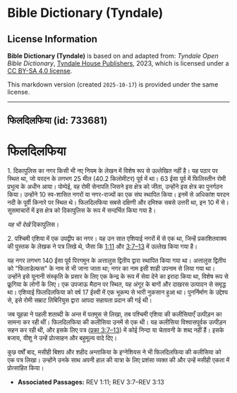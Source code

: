 # Bible Dictionary (Tyndale)

## License Information

**Bible Dictionary (Tyndale)** is based on and adapted from: _Tyndale Open Bible Dictionary_, [Tyndale House Publishers](https://tyndaleopenresources.com/), 2023, which is licensed under a [CC BY-SA 4.0 license](https://creativecommons.org/licenses/by-sa/4.0/legalcode.en).

This markdown version (created `2025-10-17`) is provided under the same license.



--------------------------------

## फिलदिलफिया (id: 733681)

फिलदिलफिया
==========

1\. दिकापुलिस का नगर किसी भी नए नियम के लेखन में विशेष रूप से उल्लेखित नहीं है। यह पठार पर स्थित था, जो यरदन के लगभग 25 मील (40\.2 किलोमीटर) पूर्व में था। 63 ईसा पूर्व में फिलिस्तीन रोमी प्रभुत्व के अधीन आया। पोम्पेई, वह रोमी सेनापति जिसने इस क्षेत्र को जीता, उन्होंने इस क्षेत्र का पुनर्गठन किया। उन्होंने 10 स्व\-शासित नगरों या नगर\-राज्यों का एक संघ स्थापित किया। इनमें से अधिकांश यरदन नदी के पूर्वी किनारे पर स्थित थे। फिलदिलफिया सबसे दक्षिणी और दमिश्क सबसे उत्तरी था, इन 10 में से। सुसमाचारों में इस क्षेत्र को दिकापुलिस के रूप में सन्दर्भित किया गया है।

*यह भी देखें*  दिकापुलिस।

2\. पश्चिमी एशिया में एक उपद्वीप का नगर। यह उन सात एशियाई नगरों में से एक था, जिन्हें प्रकाशितवाक्य की पुस्तक के लेखक ने पत्र लिखे थे, जैसा कि [1:11](https://ref.ly/Rev1:11) और [3:7–13](https://ref.ly/Rev3:7-Rev3:13) में उल्लेख किया गया है।

यह नगर लगभग 140 ईसा पूर्व पिरगमुन के अत्तालुस द्वितीय द्वारा स्थापित किया गया था। अत्तालुस द्वितीय को "फिलाडेल्फस" के नाम से भी जाना जाता था; नगर का नाम इसी शाही उपनाम से लिया गया था। उन्होंने इसे यूनानी संस्कृति के प्रसार के लिए एक केन्द्र के रूप में सेवा देने का इरादा किया था, विशेष रूप से फ्रूगिया के लोगों के लिए। एक उपजाऊ मैदान पर स्थित, यह अंगूर के बागों और दाखरस उत्पादन से समृद्ध था। एशियाई फिलदिलफिया को वर्ष 17 ईस्वी में एक भूकम्प से भारी नुकसान हुआ था। पुनर्निर्माण के उद्देश्य से, इसे रोमी सम्राट तिबिरियुस द्वारा आपदा सहायता प्रदान की गई थी।

जब यूहन्ना ने पहली शताब्दी के अन्त में पतमुस से लिखा, तब पश्चिमी एशिया की कलीसियाएँ उत्पीड़न का सामना कर रही थीं। फिलदिलफिया की कलीसिया उनमें से एक थी। यह कलीसिया विश्वासपूर्वक उत्पीड़न सहन कर रही थी, और इसके लिए पत्र ([प्रका 3:7–13](https://ref.ly/Rev3:7-Rev3:13)) में कोई निन्दा या चेतावनी के शब्द नहीं हैं। इसके बजाय, यीशु ने उन्हें प्रोत्साहन और बहुमूल्य वादे दिए।

कुछ वर्षों बाद, मसीही बिशप और शहीद अन्ताकिया के इग्नेशियस ने भी फिलदिलफिया की कलीसिया को एक पत्र लिखा। उन्होंने उनके साथ अपनी हाल की यात्रा के लिए प्रशंसा व्यक्त की और उन्हें मसीही एकता में प्रोत्साहित किया।

* **Associated Passages:** REV 1:11; REV 3:7–REV 3:13

